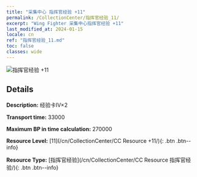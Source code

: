 ```yaml
---
title: "采集中心 指挥官经验 +11"
permalink: /CollectionCenter/指挥官经验_11/
excerpt: "Wing Fighter 采集中心指挥官经验 +11"
last_modified_at: 2024-01-15
locale: cn
ref: "指挥官经验_11.md"
toc: false
classes: wide
---
```



![指挥官经验 +11](/images/cc/CC_Commander_EXP_Card_6.png)

## Details

  **Description:** 经验卡IV×2

  **Transport time:** 33000

  **Maximum BP in time calculation:** 270000

  **Resource Level:** [11](/cn/CollectionCenter/CC Resource +11/){: .btn .btn--info}

  **Resource Type:** [指挥官经验](/cn/CollectionCenter/CC Resource 指挥官经验/){: .btn .btn--info}

